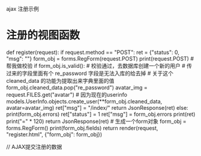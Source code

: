 ajax 注册示例

# 注册的视图函数
def register(request):
    if request.method == "POST":
        ret = {"status": 0, "msg": ""}
        form_obj = forms.RegForm(request.POST)
        print(request.POST)
        # 帮我做校验
        if form_obj.is_valid():
            # 校验通过，去数据库创建一个新的用户
            # 传过来的字段里面有个 re_password 字段是无法入库的给去掉
                # 关于这个 cleaned_data 的功能为提取出来字典里面的值
            form_obj.cleaned_data.pop("re_password")
            avatar_img = request.FILES.get("avatar")
            # 因为现在的userinfo
            models.UserInfo.objects.create_user(**form_obj.cleaned_data, avatar=avatar_img)
            ret["msg"] = "/index/"
            return JsonResponse(ret)
        else:
            print(form_obj.errors)
            ret["status"] = 1
            ret["msg"] = form_obj.errors
            print(ret)
            print("=" * 120)
            return JsonResponse(ret)
    # 生成一个form对象
    form_obj = forms.RegForm()
    print(form_obj.fields)
    return render(request, "register.html", {"form_obj": form_obj})


// AJAX提交注册的数据
<script> 
 $("#reg-submit").click(function () {
        // 取到用户填写的注册数据，向后端发送AJAX请求
        var formData = new FormData();
        formData.append("username", $("#id_username").val());
        formData.append("password", $("#id_password").val());
        formData.append("re_password", $("#id_re_password").val());
        formData.append("email", $("#id_email").val());
        // 上传文件的数据需要用 files 拿到
		formData.append("avatar", $("#id_avatar")[0].files[0]);
        formData.append("csrfmiddlewaretoken", $("[name='csrfmiddlewaretoken']").val());

        $.ajax({
            url: "/reg/",
            type: "post",
            // 上传文件的时候需要加这两个 fales
			processData: false,
            contentType: false,
            data: formData,
            success:function (data) {
                if (data.status){
                    // 有错误就展示错误
                    // console.log(data.msg);
                    // 将报错信息填写到页面上
                    $.each(data.msg, function (k,v) {
                        // console.log("id_"+k, v[0]);
                        // console.log($("#id_"+k));
						// 链式操作 先加值然后找父类 加属性
                        $("#id_"+k).next("span").text(v[0]).parent().parent().addClass("has-error");
                    })

                }else {
                    // 没有错误就跳转到指定页面
                    location.href = data.msg;
                }
            }
        })
    });
	
	
		// 将所有的input框绑定获取焦点的事件，将所有的错误信息清空
    $("form input").focus(function () {
        $(this).next().text("").parent().parent().removeClass("has-error");
    })
	
</script> 
